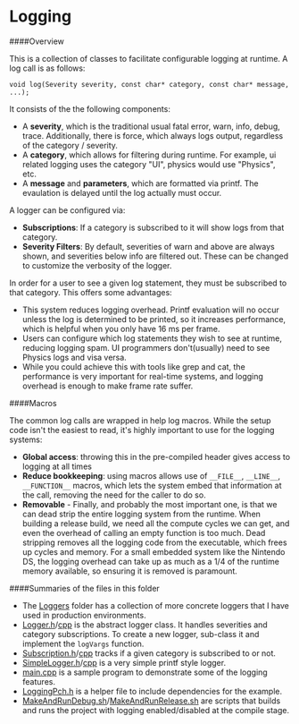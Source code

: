 # Logging

####Overview

This is a collection of classes to facilitate configurable logging at runtime.  A log call is as follows:
```
void log(Severity severity, const char* category, const char* message, ...);
```

It consists of the the following components:

* A __severity__, which is the traditional usual fatal error, warn, info, debug, trace.  Additionally, there is force, which always logs output, regardless of the category / severity.
* A __category__, which allows for filtering during runtime.  For example, ui related logging uses the category "UI", physics would use "Physics", etc.
* A __message__ and __parameters__, which are formatted via printf.  The evaulation is delayed until the log actually must occur.

A logger can be configured via:

* __Subscriptions__: If a category is subscribed to it will show logs from that category.
* __Severity Filters__: By default, severities of warn and above are always shown, and severities below info are filtered out.  These can be changed to customize the verbosity of the logger.

In order for a user to see a given log statement, they must be subscribed to that category. This offers some advantages:

* This system reduces logging overhead.  Printf evaluation will no occur unless the log is determined to be printed, so it increases performance, which is helpful when you only have 16 ms per frame.
* Users can configure which log statements they wish to see at runtime, reducing logging spam.  UI programmers don't(usually) need to see Physics logs and visa versa.
* While you could achieve this with tools like grep and cat, the performance is very important for real-time systems, and logging overhead is enough to make frame rate suffer.

####Macros

The common log calls are wrapped in help log macros.  While the setup code isn't the easiest to read, it's highly important to use for the logging systems:

* __Global access__: throwing this in the pre-compiled header gives access to logging at all times
* __Reduce bookkeeping__: using macros allows use of ```__FILE__```, ```__LINE__```, ```__FUNCTION__``` macros, which lets the system embed that information at the call, removing the need for the caller to do so.
* __Removable__ - Finally, and probably the most important one, is that we can dead strip the entire logging system from the runtime.  When building a release build, we need all the compute cycles we can get, and even the overhead of calling an empty function is too much.  Dead stripping removes all the logging code from the executable, which frees up cycles and memory.  For a small embedded system like the Nintendo DS, the logging overhead can take up as much as a 1/4 of the runtime memory available, so ensuring it is removed is paramount. 

####Summaries of the files in this folder

* The [Loggers](Loggers) folder has a collection of more concrete loggers that I have used in production environments.
* [Logger.h](Logger.h)/[cpp](Logger.cpp) is the abstract logger class.  It handles severities and category subscriptions.  To create a new logger, sub-class it and implement the `logVargs` function. 
* [Subscription.h](Subscription.h)/[cpp](Subscription.cpp) tracks if a given category is subscribed to or not.
* [SimpleLogger.h](SimpleLogger.h)/[cpp](SimpleLogger.cpp) is a very simple printf style logger.
* [main.cpp](main.cpp) is a sample program to demonstrate some of the logging features.
* [LoggingPch.h](LoggingPch.h) is a helper file to include dependencies for the example.
* [MakeAndRunDebug.sh](MakeAndRunDebug.sh)/[MakeAndRunRelease.sh](MakeAndRunRelease.sh) are scripts that builds and runs the project with logging enabled/disabled at the compile stage.
